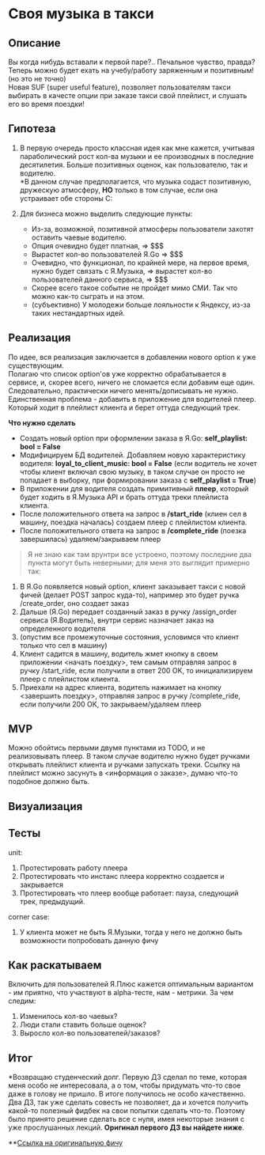 # Своя музыка в такси


## Описание
Вы когда нибудь вставали к первой паре?.. Печальное чувство, правда? Теперь можно будет ехать на учебу/работу заряженным и позитивным! (но это не точно)  
Новая SUF (super useful feature), позволяет пользователям такси выбирать в качесте опции при заказе такси свой плейлист, и слушать его во время поездки!


## Гипотеза
1. В первую очередь просто классная идея как мне кажется, учитывая параболический рост кол-ва музыки и ее производных в последние десятилетия.
Больше позитивных оценок, как пользователю, так и водителю.  
\*В данном случае предполагается, что музыка содаст позитивную, дружескую атмосферу, **НО** только в том случае, если она устраивает обе стороны С:

2. Для бизнеса можно выделить следующие пункты:
    - Из-за, возможной, позитивной атмосферы пользователи захотят оставить чаевые водителю.
    - Опция очевидно будет платная, => $$$
    - Вырастет кол-во пользователей Я.Go => $$$
    - Очевидно, что функционал, по крайней мере, на первое время, нужно будет связать с Я.Музыка, => вырастет кол-во пользователей данного сервиса, => $$$
    - Скорее всего такое событие не пройдет мимо СМИ. Так что можно как-то сыграть и на этом.
    - (субъективно) У молодежи больше лояльности к Яндексу, из-за таких нестандартных идей.


## Реализация
По идее, вся реализация заключается в добавлении нового option к уже существующим.  
Полагаю что список option'ов уже корректно обрабатывается в сервисе, и, скорее всего, ничего не сломается если добавим еще один. Следовательно, практически ничего менять/дописывать не нужно.  
Единственная проблема - добавить в приложение для водителей плеер. Который ходит в плейлист клиента и берет оттуда следующий трек.  

**Что нужно сделать**  
  - Создать новый option при оформлении заказа в Я.Go: **self_playlist: bool = False**
  - Модифицируем БД водителей. Добавляем новую характеристику водителя: **loyal_to_client_music: bool = False** (если водитель не хочет чтобы клиент включал свою музыку, в таком случае он просто не попадает в выборку, при формировании заказа с **self_playlist = True**)
  - В приложении для водителя создать примитивный **плеер**, который будет ходить в Я.Музыка API и брать оттуда треки плейлиста клиента.
  - После положительного ответа на запрос в **/start_ride** (клиен сел в машину, поездка началась) создаем плеер с плейлистом клиента.
  - После положительного ответа на запрос в **/complete_ride** (поезка завершилась) удаляем/закрываем плеер  

> Я не знаю как там врунтри все устроено, поэтому последние два пункта могут быть неверными; для меня это выглядит примерно так:  
1. В Я.Go появляется новый option, клиент заказывает такси с новой фичей (делает POST запрос куда-то), например это будет ручка /create_order, оно создает заказ
2. Дальше (Я.Go) передает созданный заказ в ручку /assign_order сервиса (Я.Водитель), внутри сервис назначает заказ на определенного водителя
3. (опустим все промежуточные состояния, условимся что клиент только что сел в машину)
4. Клиент садится в машину, водитель жмет кнопку в своем приложении <начать поездку>, тем самым отправляя запрос в ручку /start_ride, если получили в ответ 200 OK, то инициализируем плеер с плейлистом клиента.
5. Приехали на адрес клиента, водитель нажимает на кнопку <завершить поездку>, отправляя запрос в ручку /complete_ride, если получили 200 OK, то закрываем/удаляем плеер


## MVP
Можно обойтись первыми двумя пунктами из TODO, и не реализовывать плеер. В таком случае водителю нужно будет ручками открывать плейлист клиента и ручками запускать треки. Ссылку на плейлист можно засунуть в <информация о заказе>, думаю что-то подобное должно быть.


## Визуализация


## Тесты 
unit:  
1. Протестировать работу плеера  
2. Протестировать что инстанс плеера корректно создается и закрывается
3. Протестировать что плеер вообще работает: пауза, следующий трек, предыдущий.  

corner case:  
1. У клиента может не быть Я.Музыки, тогда у него не должно быть возможности попробовать данную фичу  


## Как раскатываем
Включить для пользователей Я.Плюс кажется оптимальным вариантом - им приятно, что участвуют в alpha-тесте, нам - метрики. 
За чем следим:
1. Изменилось кол-во чаевых?
2. Люди стали ставить больше оценок?
3. Выросло кол-во пользователей/заказов?


## Итог  
\*Возвращаю студенческий долг. Первую ДЗ сделал по теме, которая меня особо не интересовала, а о том, чтобы придумать что-то свое даже в голову не пришло. В итоге получилось не особо качественно. Два ДЗ, так уже сделать совесть не позволяет, да и хочется получить какой-то полезный фидбек на свои попытки сделать что-то. Поэтому было принято решение сделать все с нуля, имея некоторые знания с уже прослушанных лекций. **Оригинал первого ДЗ вы найдете ниже**.  
  
\*\*[Ссылка на оригинальную фичу](https://github.com/YaBackSchool2021/homework1/pull/12/files?short_path=887975f#diff-887975fae30699d64776d263e337dafe316de8870f5ad12ddfec5966a2fac092)
